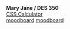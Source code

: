 <!doctype html>
<html>
<head>
<meta charset="UTF-8">
<title>Mary Jane / DES 350</title>
</head>

<body>
		<strong>Mary Jane / DES 350</strong><br>
	<a href="calculator_css.html" target="_self">CSS Calculator</a><br>
	<a href="moodboard.jpg"
	  target="_self">moodboard</a>
	<a href="sketch-04.jpg"
	   target="_self">moodboard</a>
	
	
</body>
</html>
